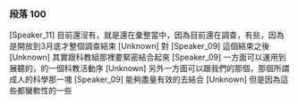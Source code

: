 ### 段落 100

[Speaker_11] 目前還沒有，就是還在彙整當中，因為目前還在調查，有些，因為是開放到3月底才整個調查結束
[Unknown] 對
[Speaker_09] 這個結束之後
[Unknown] 其實跟科教組那裡要緊密結合起來
[Speaker_09] 一方面可以運用到展聽的，的一個科教活動序
[Unknown] 另外一方面可以跟我們的那個，那個所謂成人的科學那一塊
[Speaker_09] 能夠盡量有效的去結合
[Unknown] 但是因為這些都蠻軟性的一些